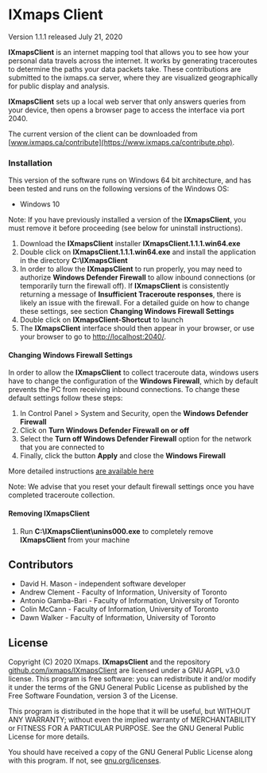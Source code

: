 # IXmaps Client
Version 1.1.1 released July 21, 2020

**IXmapsClient** is an internet mapping tool that allows you to see how your personal data travels across the internet. It works by generating traceroutes to determine the paths your data packets take. These contributions are submitted to the ixmaps.ca server, where they are visualized geographically for public display and analysis.

**IXmapsClient** sets up a local web server that only answers queries from your device, then opens a browser page to access the interface via port 2040.

The current version of the client can be downloaded from [www.ixmaps.ca/contribute](https://www.ixmaps.ca/contribute.php).


### Installation
This version of the software runs on Windows 64 bit architecture, and has been tested and runs on the following versions of the Windows OS:
* Windows 10

Note: If you have previously installed a version of the **IXmapsClient**, you must remove it before proceeding (see below for uninstall instructions).

1. Download the **IXmapsClient** installer **IXmapsClient.1.1.1.win64.exe**
2. Double click on **IXmapsClient.1.1.1.win64.exe** and install the application in the directory **C:\IXmapsClient**
3. In order to allow the **IXmapsClient** to run properly, you may need to authorize **Windows Defender Firewall** to allow inbound connections (or temporarily turn the firewall off). If **IXmapsClient** is consistently returning a message of **Insufficient Traceroute responses**, there is likely an issue with the firewall. For a detailed guide on how to change these settings, see section **Changing Windows Firewall Settings**
4. Double click on **IXmapsClient-Shortcut** to launch
5. The **IXmapsClient** interface should then appear in your browser, or use your browser to go to [http://localhost:2040/](http://localhost:2040/).

#### Changing Windows Firewall Settings

In order to allow the **IXmapsClient** to collect traceroute data, windows users have to change the configuration of the **Windows Firewall**, which by default prevents the PC from receiving inbound connections. To change these default settings follow these steps:

1. In Control Panel > System and Security, open the **Windows Defender Firewall**
2. Click on **Turn Windows Defender Firewall on or off**
3. Select the **Turn off Windows Defender Firewall** option for the network that you are connected to
5. Finally, click the button **Apply** and close the **Windows Firewall**

More detailed instructions [are available here](https://support.microsoft.com/en-ca/help/4028544/windows-10-turn-microsoft-defender-firewall-on-or-off)

Note: We advise that you reset your default firewall settings once you have completed traceroute collection.

#### Removing **IXmapsClient**
1. Run **C:\IXmapsClient\unins000.exe** to completely remove **IXmapsClient** from your machine


## Contributors
* David H. Mason - independent software developer
* Andrew Clement - Faculty of Information, University of Toronto
* Antonio Gamba-Bari - Faculty of Information, University of Toronto
* Colin McCann - Faculty of Information, University of Toronto
* Dawn Walker - Faculty of Information, University of Toronto


## License
Copyright (C) 2020 IXmaps.
**IXmapsClient** and the repository [github.com/ixmaps/IXmapsClient](https://github.com/ixmaps/IXmapsClient) are licensed under a GNU AGPL v3.0 license. This program is free software: you can redistribute it and/or modify it under the terms of the GNU General Public License as published by the Free Software Foundation, version 3 of the License.

This program is distributed in the hope that it will be useful, but WITHOUT ANY WARRANTY; without even the implied warranty of MERCHANTABILITY or FITNESS FOR A PARTICULAR PURPOSE. See the GNU General Public License for more details.

You should have received a copy of the GNU General Public License along with this program.  If not, see [gnu.org/licenses](https://gnu.org/licenses/agpl.html).
